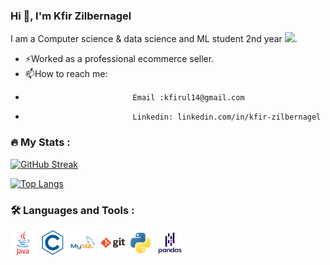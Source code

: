 ### Hi 👋, I'm Kfir Zilbernagel
I am a Computer science & data science and ML student 2nd year <img src="https://media.giphy.com/media/WUlplcMpOCEmTGBtBW/giphy.gif" width="30">.

- :zap:Worked as a professional ecommerce seller.
- :mailbox:How to reach me: 
-                             Email :kfirul14@gmail.com
-                             Linkedin: linkedin.com/in/kfir-zilbernagel

### :fire: My Stats :
[![GitHub Streak](http://github-readme-streak-stats.herokuapp.com?user=Kfirul&theme=dark&background=000000)](https://git.io/streak-stats)

[![Top Langs](https://github-readme-stats.vercel.app/api/top-langs/?username=Kfirul&layout=compact&theme=vision-friendly-dark)](https://github.com/anuraghazra/github-readme-stats)

### :hammer_and_wrench: Languages and Tools :

<div>
  <img src="https://github.com/devicons/devicon/blob/master/icons/java/java-original-wordmark.svg" title="Java" alt="Java" width="40" height="40"/>&nbsp;
 <img src="https://github.com/devicons/devicon/blob/master/icons/c/c-line.svg" title="C"  alt="C" width="40" height="40"/>&nbsp;
  <img src="https://github.com/devicons/devicon/blob/master/icons/mysql/mysql-original-wordmark.svg" title="MySQL"  alt="MySQL" width="40" height="40"/>&nbsp;
  <img src="https://github.com/devicons/devicon/blob/master/icons/git/git-original-wordmark.svg" title="Git" **alt="Git" width="40" height="40"/>
  <img src="https://github.com/devicons/devicon/blob/master/icons/python/python-original.svg" title="Python"  alt="Python" width="40" height="40"/>&nbsp;
<img src="https://github.com/devicons/devicon/blob/master/icons/pandas/pandas-original-wordmark.svg" title="Pandas" alt="Pandas" width="40" height="40"/>&nbsp;
  
</div>
